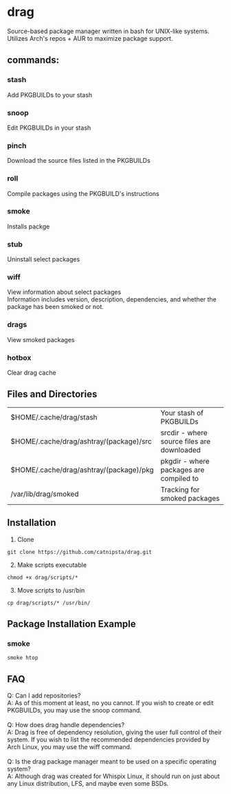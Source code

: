 # drag
Source-based package manager written in bash for UNIX-like systems.
Utilizes Arch's repos + AUR to maximize package support.
## commands:
### stash
Add PKGBUILDs to your stash</br>
### snoop
Edit PKGBUILDs in your stash</br>
### pinch
Download the source files listed in the PKGBUILDs</br>
### roll
Compile packages using the PKGBUILD's instructions</br>
### smoke
Installs packge</br>
### stub
Uninstall select packages</br>
### wiff
View information about select packages</br>
Information includes version, description, dependencies, and whether the package has been smoked or not.</br>
### drags
View smoked packages</br>
### hotbox
Clear drag cache</br>
## Files and Directories
<table>
  <tr>
    <td>$HOME/.cache/drag/stash</td>
    <td>Your stash of PKGBUILDs</td>
  </tr>
  <tr>
    <td>$HOME/.cache/drag/ashtray/(package)/src</td>
    <td>srcdir - where source files are downloaded</td>
  </tr>
  <tr>
    <td>$HOME/.cache/drag/ashtray/(package)/pkg</td>
    <td>pkgdir - where packages are compiled to</td>
  </tr>
  <tr>
    <td>/var/lib/drag/smoked</td>
    <td>Tracking for smoked packages</td>
  </tr>
</table>

## Installation
1. Clone</br>
```
git clone https://github.com/catnipsta/drag.git
```
2. Make scripts executable</br>
```
chmod +x drag/scripts/*
```
3. Move scripts to /usr/bin</br>
```
cp drag/scripts/* /usr/bin/
```
## Package Installation Example
### smoke
```
smoke htop
```
## FAQ
Q: Can I add repositories?</br>
A: As of this moment at least, no you cannot. If you wish to create or edit PKGBUILDs, you may use the snoop command.</br>
</br>
Q: How does drag handle dependencies?</br>
A: Drag is free of dependency resolution, giving the user full control of their system. If you wish to list the recommended dependencies provided by Arch Linux, you may use the wiff command.</br>
</br>
Q: Is the drag package manager meant to be used on a specific operating system?</br>
A: Although drag was created for Whispix Linux, it should run on just about any Linux distribution, LFS, and maybe even some BSDs.</br>
